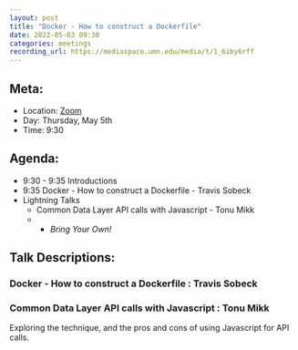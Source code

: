 ```yaml
---
layout: post
title: "Docker - How to construct a Dockerfile"
date: 2022-05-03 09:30
categories: meetings
recording_url: https://mediaspace.umn.edu/media/t/1_6iby6rff
---
```


## Meta:

- Location: [Zoom](https://z.umn.edu/cpmstream)
- Day: Thursday, May 5th
- Time: 9:30

## Agenda:

- 9:30 - 9:35 Introductions
- 9:35 Docker - How to construct a Dockerfile - Travis Sobeck
- Lightning Talks
  - Common Data Layer API calls with Javascript - Tonu Mikk 
  -   - _Bring Your Own!_

## Talk Descriptions:

### Docker - How to construct a Dockerfile : Travis Sobeck


### Common Data Layer API calls with Javascript : Tonu Mikk

Exploring the technique, and the pros and cons of using Javascript for API calls.
